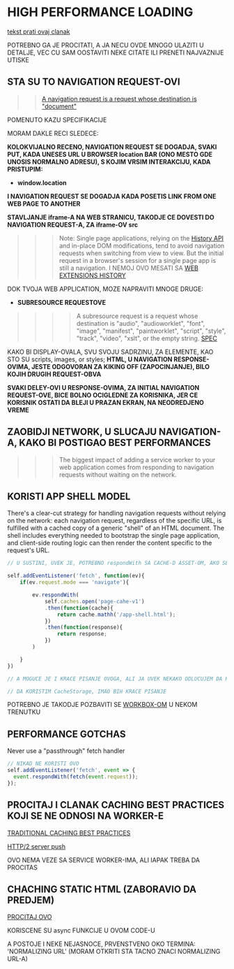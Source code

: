 # HIGH PERFORMANCE LOADING

[tekst prati ovaj clanak](https://developers.google.com/web/fundamentals/primers/service-workers/high-performance-loading)

POTREBNO GA JE PROCITATI, A JA NECU OVDE MNOGO ULAZITI U DETALJE, VEC CU SAM OOSTAVITI NEKE CITATE ILI PRENETI NAJVAZNIJE UTISKE

## STA SU TO NAVIGATION REQUEST-OVI

>> [A navigation request is a request whose destination is "document"](https://fetch.spec.whatwg.org/#navigation-request)

POMENUTO KAZU SPECIFIKACIJE

MORAM DAKLE RECI SLEDECE:

**KOLOKVIJALNO RECENO, NAVIGATION REQUEST SE DOGADJA, SVAKI PUT, KADA UNESES URL U BROWSER location BAR (ONO MESTO GDE UNOSIS NORMALNO ADRESU), S KOJIM VRSIM INTERAKCIJU, KADA PRISTUPIM:**

- **window.location**

**I NAVIGATION REQUEST SE DOGADJA KADA POSETIS LINK FROM ONE WEB PAGE TO ANOTHER**

**STAVLJANJE iframe-A NA WEB STRANICU, TAKODJE CE DOVESTI DO NAVIGATION REQUEST-A, ZA iframe-OV src**

>>> Note: Single page applications, relying on the [History API](https://developer.mozilla.org/en-US/docs/Web/API/History_API) and in-place DOM modifications, tend to avoid navigation requests when switching from view to view. But the initial request in a browser's session for a single page app is still a navigation. I NEMOJ OVO MESATI SA [WEB EXTENSIONS HISTORY](https://developer.mozilla.org/en-US/docs/Mozilla/Add-ons/WebExtensions/API/history)

DOK TVOJA WEB APPLICATION, MOZE NAPRAVITI MNOGE DRUGE:

- **SUBRESOURCE REQUESTOVE**

>>>> A subresource request is a request whose destination is "audio", "audioworklet", "font", "image", "manifest", "paintworklet", "script", "style", "track", "video", "xslt", or the empty string. [SPEC](https://fetch.spec.whatwg.org/#subresource-request)

KAKO BI DISPLAY-OVALA, SVU SVOJU SADRZINU, ZA ELEMENTE, KAO STO SU scripts, images, or styles; **HTML, U NAVIGATION RESPONSE-OVIMA, JESTE ODGOVORAN ZA KIKING OFF (ZAPOCINJANJE), BILO KOJIH DRUGIH REQUEST-OBVA**

**SVAKI DELEY-OVI U RESPONSE-OVIMA, ZA INITIAL NAVIGATION REQUEST-OVE, BICE BOLNO OCIGLEDNE ZA KORISNIKA, JER CE KORISNIK OSTATI DA BLEJI U PRAZAN EKRAN, NA NEODREDJENO VREME**

## ZAOBIDJI NETWORK, U SLUCAJU NAVIGATION-A, KAKO BI POSTIGAO BEST PERFORMANCES

>>> The biggest impact of adding a service worker to your web application comes from responding to navigation requests without waiting on the network.

## KORISTI APP SHELL MODEL

There's a clear-cut strategy for handling navigation requests without relying on the network: each navigation request, regardless of the specific URL, is fulfilled with a cached copy of a generic "shell" of an HTML document. The shell includes everything needed to bootstrap the single page application, and client-side routing logic can then render the content specific to the request's URL.

```javascript
// U SUSTINI, UVEK JE, POTREBNO respondWith SA CACHE-D ASSET-OM, AKO SE RADI O NAVIGATIO NREQUEST-U

self.addEventListener('fetch', function(ev){
    if(ev.request.mode === 'navigate'){

        ev.respondWith(
            self.caches.open('page-cahe-v1')
            .then(function(cache){
                return cache.mathh('/app-shell.html');
            })
            .then(function(response){
                return response;
            })
        )

    }
})

// A MOGUCE JE I KRACE PISANJE OVOGA, ALI JA UVEK NEKAKO ODLUCUJEM DA KORISTIM METODE Cache INSTANCE, UMESTO CacheStorage INSTANCE

// DA KORISTIM CacheStorage, IMAO BIH KRACE PISANJE

```

POTREBNO JE TAKODJE POZBAVITI SE [WORKBOX-OM](https://developers.google.com/web/tools/workbox/) U NEKOM TRENUTKU

## PERFORMANCE GOTCHAS

Never use a "passthrough" fetch handler

```javascript
// NIKAD NE KORISTI OVO
self.addEventListener('fetch', event => {
  event.respondWith(fetch(event.request));
});

```

## PROCITAJ I CLANAK CACHING BEST PRACTICES KOJI SE NE ODNOSI NA WORKER-E

[TRADITIONAL CACHING BEST PRACTICES](https://developers.google.com/web/fundamentals/performance/optimizing-content-efficiency/http-caching#top_of_page)

[HTTP/2 server push](https://developers.google.com/web/fundamentals/performance/http2/#server_push)

OVO NEMA VEZE SA SERVICE WORKER-IMA, ALI IAPAK TREBA DA PROCITAS

## CHACHING STATIC HTML (ZABORAVIO DA PREDJEM)

[PROCITAJ OVO](https://developers.google.com/web/fundamentals/primers/service-workers/high-performance-loading#caching_static_html)

KORISCENE SU async FUNKCIJE U OVOM CODE-U

A POSTOJE I NEKE NEJASNOCE, PRVENSTVENO OKO TERMINA: 'NORMALIZING URL' (MORAM OTKRITI STA TACNO ZNACI NORMALIZING URL-A)